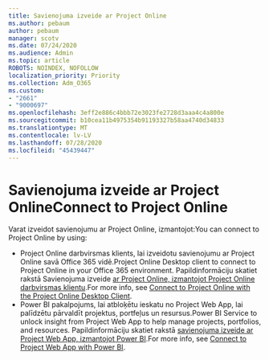 ```yaml
---
title: Savienojuma izveide ar Project Online
ms.author: pebaum
author: pebaum
manager: scotv
ms.date: 07/24/2020
ms.audience: Admin
ms.topic: article
ROBOTS: NOINDEX, NOFOLLOW
localization_priority: Priority
ms.collection: Adm_O365
ms.custom:
- "2661"
- "9000697"
ms.openlocfilehash: 3eff2e886c4bbb72e3023fe2728d3aaa4c4a800e
ms.sourcegitcommit: b10cea11b4975354b91193327b58aa4740d34833
ms.translationtype: MT
ms.contentlocale: lv-LV
ms.lasthandoff: 07/28/2020
ms.locfileid: "45439447"
---
```

# <a name="connect-to-project-online"></a><span data-ttu-id="7d5f3-102">Savienojuma izveide ar Project Online</span><span class="sxs-lookup"><span data-stu-id="7d5f3-102">Connect to Project Online</span></span>

<span data-ttu-id="7d5f3-103">Varat izveidot savienojumu ar Project Online, izmantojot:</span><span class="sxs-lookup"><span data-stu-id="7d5f3-103">You can connect to Project Online by using:</span></span>

- <span data-ttu-id="7d5f3-104">Project Online darbvirsmas klients, lai izveidotu savienojumu ar Project Online savā Office 365 vidē.</span><span class="sxs-lookup"><span data-stu-id="7d5f3-104">Project Online Desktop client to connect to Project Online in your Office 365 environment.</span></span> <span data-ttu-id="7d5f3-105">Papildinformāciju skatiet rakstā Savienojuma izveide [ar Project Online, izmantojot Project Online darbvirsmas klientu](https://docs.microsoft.com/projectonline/connect-to-project-online-with-the-project-online-desktop-client).</span><span class="sxs-lookup"><span data-stu-id="7d5f3-105">For more info, see [Connect to Project Online with the Project Online Desktop Client](https://docs.microsoft.com/projectonline/connect-to-project-online-with-the-project-online-desktop-client).</span></span>  
- <span data-ttu-id="7d5f3-106">Power BI pakalpojums, lai atbloķētu ieskatu no Project Web App, lai palīdzētu pārvaldīt projektus, portfeļus un resursus.</span><span class="sxs-lookup"><span data-stu-id="7d5f3-106">Power BI Service to unlock insight from Project Web App to help manage projects, portfolios, and resources.</span></span> <span data-ttu-id="7d5f3-107">Papildinformāciju skatiet rakstā [savienojuma izveide ar Project Web App, izmantojot Power BI](https://docs.microsoft.com/power-bi/service-connect-to-project-online).</span><span class="sxs-lookup"><span data-stu-id="7d5f3-107">For more info, see [Connect to Project Web App with Power BI](https://docs.microsoft.com/power-bi/service-connect-to-project-online).</span></span>  
